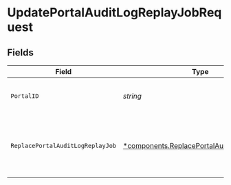 # UpdatePortalAuditLogReplayJobRequest


## Fields

| Field                                                                                                   | Type                                                                                                    | Required                                                                                                | Description                                                                                             | Example                                                                                                 |
| ------------------------------------------------------------------------------------------------------- | ------------------------------------------------------------------------------------------------------- | ------------------------------------------------------------------------------------------------------- | ------------------------------------------------------------------------------------------------------- | ------------------------------------------------------------------------------------------------------- |
| `PortalID`                                                                                              | *string*                                                                                                | :heavy_check_mark:                                                                                      | ID of the portal.                                                                                       | f32d905a-ed33-46a3-a093-d8f536af9a8a                                                                    |
| `ReplacePortalAuditLogReplayJob`                                                                        | [*components.ReplacePortalAuditLogReplayJob](../../models/components/replaceportalauditlogreplayjob.md) | :heavy_minus_sign:                                                                                      | The request schema to replace a portal audit log replay job.                                            |                                                                                                         |